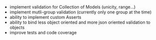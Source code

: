 - implement validation for Collection of Models (unicity, range...)
- implement mutli-group validation (currently only one group at the time)
- ability to implement custom Asserts
- ability to bind less object oriented and more json oriented validation to objects
- improve tests and code coverage